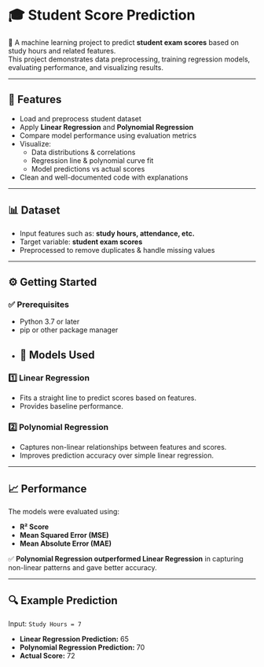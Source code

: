# 🎓 Student Score Prediction  

📖 A machine learning project to predict **student exam scores** based on study hours and related features.  
This project demonstrates data preprocessing, training regression models, evaluating performance, and visualizing results.  

---

## 🚀 Features  
- Load and preprocess student dataset  
- Apply **Linear Regression** and **Polynomial Regression**  
- Compare model performance using evaluation metrics  
- Visualize:  
  - Data distributions & correlations  
  - Regression line & polynomial curve fit  
  - Model predictions vs actual scores  
- Clean and well-documented code with explanations  

---

## 📊 Dataset  
- Input features such as: **study hours, attendance, etc.**  
- Target variable: **student exam scores**  
- Preprocessed to remove duplicates & handle missing values  

---

## ⚙️ Getting Started  

### ✅ Prerequisites  
- Python 3.7 or later  
- pip or other package manager
- ## 🧠 Models Used  

### 1️⃣ Linear Regression  
- Fits a straight line to predict scores based on features.  
- Provides baseline performance.  

### 2️⃣ Polynomial Regression  
- Captures non-linear relationships between features and scores.  
- Improves prediction accuracy over simple linear regression.  

---

## 📈 Performance  

The models were evaluated using:  
- **R² Score**  
- **Mean Squared Error (MSE)**  
- **Mean Absolute Error (MAE)**  

✅ **Polynomial Regression outperformed Linear Regression** in capturing non-linear patterns and gave better accuracy.  

---

## 🔍 Example Prediction  

Input: `Study Hours = 7`  

- **Linear Regression Prediction:** 65  
- **Polynomial Regression Prediction:** 70  
- **Actual Score:** 72  
